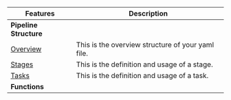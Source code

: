 | Features  | Description |
| ------------- | ------------- |
| **Pipeline Structure**  |
| [Overview](structures/overviews.md) | This is the overview structure of your yaml file. |
| [Stages](structures/stages.md) | This is the definition and usage of a stage. |
| [Tasks](structures/tasks.md)  | This is the definition and usage of a task. |
| **Functions** |
